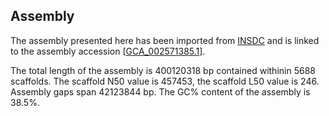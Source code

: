 **Assembly**
--------

The assembly presented here has been imported from [INSDC](http://www.insdc.org) and is linked to the assembly accession [[GCA\_002571385.1](http://www.ebi.ac.uk/ena/data/view/GCA_002571385.1)].

The total length of the assembly is 400120318 bp contained withinin 5688 scaffolds.
The scaffold N50 value is 457453, the scaffold L50 value is 246.
Assembly gaps span 42123844 bp. The GC% content of the assembly is 38.5%.
